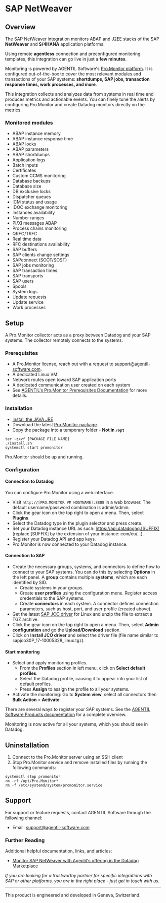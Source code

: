 # SAP NetWeaver

## Overview
The SAP NetWeaver integration monitors ABAP and J2EE stacks of the SAP **NetWeaver** and **S/4HANA** application platforms.

Using remote **agentless** connection and preconfigured monitoring templates, this integration can go live in just a **few minutes**.

Monitoring is powered by AGENTIL Software's [Pro.Monitor platform][1]. It is configured out-of-the-box to cover the most relevant modules and transactions of your SAP systems: **shortdumps, SAP jobs, transaction response times, work processes, and more**.

This integration collects and analyzes data from systems in real time and produces metrics and actionable events. You can finely tune the alerts by configuring Pro.Monitor and create Datadog monitors directly on the metrics.

### Monitored modules

- ABAP instance memory
- ABAP instance response time
- ABAP locks
- ABAP parameters
- ABAP shortdumps
- Application logs
- Batch inputs
- Certificates
- Custom CCMS monitoring
- Database backups
- Database size
- DB exclusive locks
- Dispatcher queues
- ICM status and usage
- IDOC exchange monitoring
- Instances availability
- Number ranges
- PI/XI messages ABAP
- Process chains monitoring
- QRFC/TRFC
- Real time data
- RFC destinations availability
- SAP buffers
- SAP clients change settings
- SAPconnect (SCOT/SOST)
- SAP jobs monitoring
- SAP transaction times
- SAP transports
- SAP users
- Spools
- System logs
- Update requests
- Update service
- Work processes

## Setup
A Pro.Monitor collector acts as a proxy between Datadog and your SAP systems. The collector remotely connects to the systems.
### Prerequisites
- A Pro.Monitor license, reach out with a request to [support@agentil-software.com][2].
- A dedicated Linux VM
- Network routes open toward SAP application ports
- A dedicated communication user created on each system
- See [AGENTIL's Pro.Monitor Prerequisites Documentation](https://wiki.agentil-software.com/doku.php?id=products:promonitor:6.8:installguide:prerequisites) for more details.

### Installation
- [Install the JAVA JRE](https://wiki.agentil-software.com/doku.php?id=products:cockpit:1.0:installguide:installjava)
- Download the latest [Pro.Monitor package](https://agentil.box.com/s/k0yp1tk58r666rfncf0nb9k1qa0guvdc).
- Copy the package into a temporary folder  - **Not in `/opt`**

```shell
tar -zxvf [PACKAGE FILE NAME]
./install.sh
systemctl start promonitor
```

Pro.Monitor should be up and running.

### Configuration
#### Connection to Datadog 
You can configure Pro.Monitor using a web interface.
- Visit `http://[PRO.MONITOR VM HOSTNAME]:8888` in a web browser. The default username/password combination is admin/admin.
- Click the gear icon on the top right to open a menu. Then, select **Plugins**.
- Select the Datadog type in the plugin selector and press create.
- Set your Datadog instance URL as such: https://api.datadoghq.[SUFFIX] (replace [SUFFIX] by the extension of your instance: com/eu/...).
- Register your Datadog API and app keys.
- Pro.Monitor is now connected to your Datadog instance.
#### Connection to SAP
- Create the necessary groups, systems, and connectors to define how to connect to your SAP systems. You can do this by selecting **Options** in the left panel. A **group** contains multiple **systems**, which are each identified by SID.
    - Create systems in your groups.
    - Create **user profiles** using the configuration menu. Register access credentials to the SAP systems.
    - Create **connectors** in each system. A connector defines connection parameters, such as host, port, and user profile (created above).
- Get the latest [SAP JCO driver][3] for Linux and unzip the file to extract a TGZ archive.
- Click the gear icon on the top right to open a menu. Then, select **Admin configuration** and go the **Upload/Download** section.
- Click on **Install JCO driver** and select the driver file (file name similar to sapjco30P_17-10005328_linux.tgz).
#### Start monitoring
- Select and apply monitoring profiles.
    - From the **Profiles** section in left menu, click on **Select default profiles**.
    - Select the Datadog profile, causing it to appear into your list of default profiles.
    - Press **Assign** to assign the profile to all your systems.
- Activate the monitoring: Go to **System view**, select all connectors then **Bulk Action** > **Activate**.

There are several ways to register your SAP systems. See the [AGENTIL Software Products documentation][4] for a complete overview. 

Monitoring is now active for all your systems, which you should see in Datadog.

## Uninstallation
1. Connect to the Pro.Monitor server using an SSH client
2. Stop Pro.Monitor service and remove installed files by running the following commands:
```shell
systemctl stop promonitor
rm -rf /opt/Pro.Monitor*
rm -f /etc/systemd/system/promonitor.service
```
## Support

For support or feature requests, contact AGENTIL Software through the following channel:

- Email: [support@agentil-software.com][2]

### Further Reading

Additional helpful documentation, links, and articles:

- [Monitor SAP NetWeaver with Agentil's offering in the Datadog Marketplace][5]

*If you are looking for a trustworthy partner for specific integrations with SAP or other platforms, you are in the right place - just get in touch with us.*

---
This product is engineered and developed in Geneva, Switzerland. 

[1]: https://www.agentil-software.com
[2]: mailto:support@agentil-software.com
[3]: https://softwaredownloads.sap.com/file/0020000000507122021
[4]: https://wiki.agentil-software.com/doku.php?id=products:promonitor:6.8:userguide:configuration
[5]: https://www.datadoghq.com/blog/sap-netweaver-monitoring-agentil-datadog-marketplace/